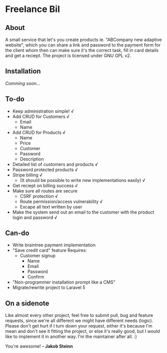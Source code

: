 # Freelance Bil

## About
A small service that let's you create products ie. "ABCompany new adaptive website", which you can share a link and password to the payment form for the client whom then can make sure it's the correct task, fill in card details and get a reciept. The project is licensed under GNU GPL v2.

## Installation
*Comming soon...*

## To-do
- Keep administration simple! √
- Add CRUD for Customers √
    + Email
    + Name
- Add CRUD for Products √
    + Name
    + Price
    + Customer
    + Password
    + Description
- Detailed list of customers and products √
- Password protected products √
- Stripe billing √
    + (It should be possible to write new implementations easily) √
- Get reciept on billing success √
- Make sure all routes are secure
    + CSRF protection √
    + Route permission/access vulnerability √
    + Excape all text written by user
- Make the system send out an email to the customer with the product login and password √

## Can-do
- Write braintree payment implementation
- "Save credit card" feature
    Requires:
    + Customer signup
        * Name
        * Email
        * Password
        * Confirm
- "Non-programmer installation prompt like a CMS"
- Migrate/rewrite project to Laravel 5

## On a sidenote
Like almost every other project, feel free to submit pull, bug and feature requests, since we're all different we might have different needs (logic).
Please don't get hurt if I turn down your request, either it's because I'm mean and don't see it fitting the project, or else it's really good, but I would like to implement it in another way. I'm the maintainer after all. :)

You're awesome!
**- Jakob Steinn**
